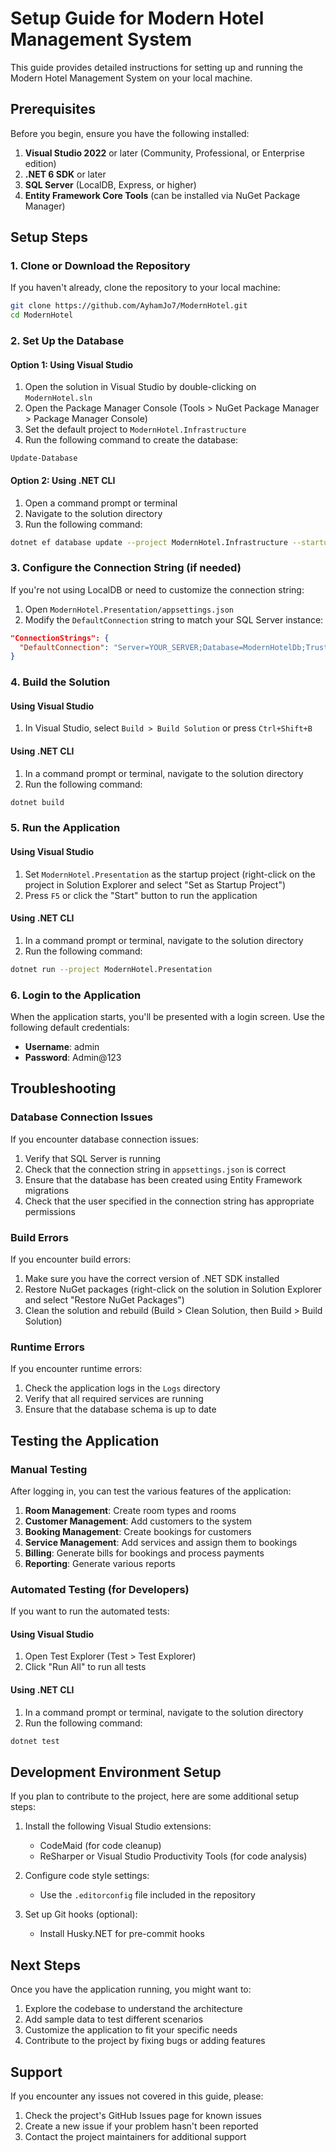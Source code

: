 # Setup Guide for Modern Hotel Management System

This guide provides detailed instructions for setting up and running the Modern Hotel Management System on your local machine.

## Prerequisites

Before you begin, ensure you have the following installed:

1. **Visual Studio 2022** or later (Community, Professional, or Enterprise edition)
2. **.NET 6 SDK** or later
3. **SQL Server** (LocalDB, Express, or higher)
4. **Entity Framework Core Tools** (can be installed via NuGet Package Manager)

## Setup Steps

### 1. Clone or Download the Repository

If you haven't already, clone the repository to your local machine:

```bash
git clone https://github.com/AyhamJo7/ModernHotel.git
cd ModernHotel
```

### 2. Set Up the Database

#### Option 1: Using Visual Studio

1. Open the solution in Visual Studio by double-clicking on `ModernHotel.sln`
2. Open the Package Manager Console (Tools > NuGet Package Manager > Package Manager Console)
3. Set the default project to `ModernHotel.Infrastructure`
4. Run the following command to create the database:

```
Update-Database
```

#### Option 2: Using .NET CLI

1. Open a command prompt or terminal
2. Navigate to the solution directory
3. Run the following command:

```bash
dotnet ef database update --project ModernHotel.Infrastructure --startup-project ModernHotel.Presentation
```

### 3. Configure the Connection String (if needed)

If you're not using LocalDB or need to customize the connection string:

1. Open `ModernHotel.Presentation/appsettings.json`
2. Modify the `DefaultConnection` string to match your SQL Server instance:

```json
"ConnectionStrings": {
  "DefaultConnection": "Server=YOUR_SERVER;Database=ModernHotelDb;Trusted_Connection=True;MultipleActiveResultSets=true"
}
```

### 4. Build the Solution

#### Using Visual Studio

1. In Visual Studio, select `Build > Build Solution` or press `Ctrl+Shift+B`

#### Using .NET CLI

1. In a command prompt or terminal, navigate to the solution directory
2. Run the following command:

```bash
dotnet build
```

### 5. Run the Application

#### Using Visual Studio

1. Set `ModernHotel.Presentation` as the startup project (right-click on the project in Solution Explorer and select "Set as Startup Project")
2. Press `F5` or click the "Start" button to run the application

#### Using .NET CLI

1. In a command prompt or terminal, navigate to the solution directory
2. Run the following command:

```bash
dotnet run --project ModernHotel.Presentation
```

### 6. Login to the Application

When the application starts, you'll be presented with a login screen. Use the following default credentials:

- **Username**: admin
- **Password**: Admin@123

## Troubleshooting

### Database Connection Issues

If you encounter database connection issues:

1. Verify that SQL Server is running
2. Check that the connection string in `appsettings.json` is correct
3. Ensure that the database has been created using Entity Framework migrations
4. Check that the user specified in the connection string has appropriate permissions

### Build Errors

If you encounter build errors:

1. Make sure you have the correct version of .NET SDK installed
2. Restore NuGet packages (right-click on the solution in Solution Explorer and select "Restore NuGet Packages")
3. Clean the solution and rebuild (Build > Clean Solution, then Build > Build Solution)

### Runtime Errors

If you encounter runtime errors:

1. Check the application logs in the `Logs` directory
2. Verify that all required services are running
3. Ensure that the database schema is up to date

## Testing the Application

### Manual Testing

After logging in, you can test the various features of the application:

1. **Room Management**: Create room types and rooms
2. **Customer Management**: Add customers to the system
3. **Booking Management**: Create bookings for customers
4. **Service Management**: Add services and assign them to bookings
5. **Billing**: Generate bills for bookings and process payments
6. **Reporting**: Generate various reports

### Automated Testing (for Developers)

If you want to run the automated tests:

#### Using Visual Studio

1. Open Test Explorer (Test > Test Explorer)
2. Click "Run All" to run all tests

#### Using .NET CLI

1. In a command prompt or terminal, navigate to the solution directory
2. Run the following command:

```bash
dotnet test
```

## Development Environment Setup

If you plan to contribute to the project, here are some additional setup steps:

1. Install the following Visual Studio extensions:
   - CodeMaid (for code cleanup)
   - ReSharper or Visual Studio Productivity Tools (for code analysis)

2. Configure code style settings:
   - Use the `.editorconfig` file included in the repository

3. Set up Git hooks (optional):
   - Install Husky.NET for pre-commit hooks

## Next Steps

Once you have the application running, you might want to:

1. Explore the codebase to understand the architecture
2. Add sample data to test different scenarios
3. Customize the application to fit your specific needs
4. Contribute to the project by fixing bugs or adding features

## Support

If you encounter any issues not covered in this guide, please:

1. Check the project's GitHub Issues page for known issues
2. Create a new issue if your problem hasn't been reported
3. Contact the project maintainers for additional support
